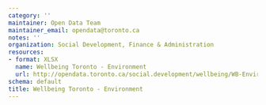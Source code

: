 ```yaml
---
category: ''
maintainer: Open Data Team
maintainer_email: opendata@toronto.ca
notes: ''
organization: Social Development, Finance & Administration
resources:
- format: XLSX
  name: Wellbeing Toronto - Environment
  url: http://opendata.toronto.ca/social.development/wellbeing/WB-Environment.xlsx
schema: default
title: Wellbeing Toronto - Environment
---
```

